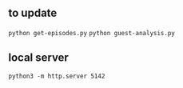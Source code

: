 ## to update
`python get-episodes.py`
`python guest-analysis.py`
## local server
`python3 -m http.server 5142`